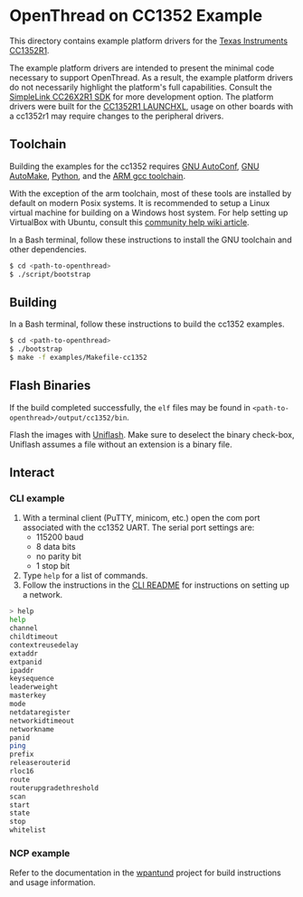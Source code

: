 # OpenThread on CC1352 Example

This directory contains example platform drivers for the [Texas Instruments
CC1352R1][cc1352r1].

The example platform drivers are intended to present the minimal code necessary
to support OpenThread. As a result, the example platform drivers do not
necessarily highlight the platform's full capabilities. Consult the [SimpleLink
CC26X2R1 SDK][cc26x2r1-sdk] for more development option. The platform drivers
were built for the [CC1352R1 LAUNCHXL][cc1352r1-launchxl], usage on other
boards with a cc1352r1 may require changes to the peripheral drivers.

[cc1352r1-launchxl]: http://www.ti.com/tool/launchxl-cc26x2r1
[cc26x2r1-sdk]: http://www.ti.com/tool/simplelink-cc26x2-sdk
<!---
TODO: Update link when cc1352 product page is live
[cc1352r1]: http://www.ti.com/product/cc1352r1
-->
[cc1352r1]: http://www.ti.com/tool/launchxl-cc26x2r1

## Toolchain

Building the examples for the cc1352 requires [GNU AutoConf][gnu-autoconf],
[GNU AutoMake][gnu-automake], [Python][python], and the [ARM gcc
toolchain][arm-toolchain].

With the exception of the arm toolchain, most of these tools are installed by
default on modern Posix systems. It is recommended to setup a Linux virtual
machine for building on a Windows host system. For help setting up VirtualBox
with Ubuntu, consult this [community help wiki
article][ubuntu-wiki-virtualbox].

[gnu-autoconf]: https://www.gnu.org/software/autoconf
[gnu-automake]: https://www.gnu.org/software/automake
[python]: https://www.python.org
[arm-toolchain]: https://launchpad.net/gcc-arm-embedded
[cygwin]: https://www.cygwin.com
[mingw]: http://www.mingw.org
[ubuntu-wiki-virtualbox]: https://help.ubuntu.com/community/VirtualBox

In a Bash terminal, follow these instructions to install the GNU toolchain and
other dependencies.

```bash
$ cd <path-to-openthread>
$ ./script/bootstrap
```

## Building

In a Bash terminal, follow these instructions to build the cc1352 examples.

```bash
$ cd <path-to-openthread>
$ ./bootstrap
$ make -f examples/Makefile-cc1352
```

## Flash Binaries

If the build completed successfully, the `elf` files may be found in
`<path-to-openthread>/output/cc1352/bin`.

Flash the images with [Uniflash][uniflash]. Make sure to deselect the binary
check-box, Uniflash assumes a file without an extension is a binary file.

[uniflash]: http://www.ti.com/tool/uniflash

## Interact

### CLI example

1. With a terminal client (PuTTY, minicom, etc.) open the com port associated
   with the cc1352 UART. The serial port settings are:
    * 115200 baud
    * 8 data bits
    * no parity bit
    * 1 stop bit
2. Type `help` for a list of commands.
3. Follow the instructions in the [CLI README][cli-readme] for instructions on
   setting up a network.

[cli-readme]: ../../../src/cli/README.md

```bash
> help
help
channel
childtimeout
contextreusedelay
extaddr
extpanid
ipaddr
keysequence
leaderweight
masterkey
mode
netdataregister
networkidtimeout
networkname
panid
ping
prefix
releaserouterid
rloc16
route
routerupgradethreshold
scan
start
state
stop
whitelist
```

### NCP example

Refer to the documentation in the [wpantund][wpantund] project for build
instructions and usage information.

[wpantund]: https://github.com/openthread/wpantund
